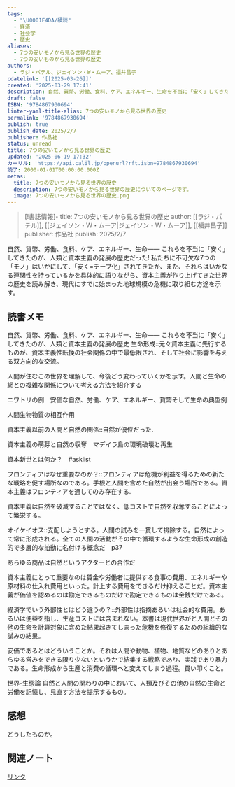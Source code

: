 ```yaml
---
tags:
  - "\U0001F4DA/積読"
  - 経済
  - 社会学
  - 歴史
aliases:
  - 7つの安いモノから見る世界の歴史
  - 7つの安いものから見る世界の歴史
authors:
  - ラジ・パテル、ジェイソン・W・ムーア、福井昌子
cdatelink: '[[2025-03-26]]'
created: '2025-03-29 17:41'
description: 自然、貨幣、労働、食料、ケア、エネルギー、生命を不当に「安く」してきた資本主義の歴史
draft: false
ISBN: '9784867930694'
linter-yaml-title-alias: 7つの安いモノから見る世界の歴史
permalink: '9784867930694'
publish: true
publish_date: 2025/2/7
publisher: 作品社
status: unread
title: 7つの安いモノから見る世界の歴史
updated: '2025-06-19 17:32'
カーリル: 'https://api.calil.jp/openurl?rft.isbn=9784867930694'
読了: 2000-01-01T00:00:00.000Z
metas:
  title: 7つの安いモノから見る世界の歴史
  description: 7つの安いモノから見る世界の歴史についてのページです。
  image: 7つの安いモノから見る世界の歴史.png
---
```

>[!書誌情報]-
>title: 7つの安いモノから見る世界の歴史
>author: [[ラジ・パテル]], [[ジェイソン・Ｗ・ムーア|ジェイソン・Ｗ・ムーア]], [[福井昌子]]
>publisher: 作品社
>publish: 2025/2/7

自然、貨幣、労働、食料、ケア、エネルギー、生命―― これらを不当に「安く」してきたのが、人類と資本主義の発展の歴史だった!  私たちに不可欠な7つの「モノ」はいかにして、「安く=チープ化」されてきたか、また、それらはいかなる連関性を持っているかを具体的に語りながら、資本主義が作り上げてきた世界の歴史を読み解き、現代にすでに始まった地球規模の危機に取り組む方途を示す。

## 読書メモ
自然、貨幣、労働、食料、ケア、エネルギー、生命―― これらを不当に「安く」してきたのが、人類と資本主義の発展の歴史
生命形成::元々資本主義に先行するものが、資本主義性転換の社会関係の中で最低限され、そして社会に影響を与える双方向的な交流。
<!--SR:!2025-03-28,1,210-->
人間が住むこの世界を理解して、今後どう変わっていくかを示す。人間と生命の網との複雑な関係について考える方法を紹介する

ニワトリの例　安価な自然、労働、ケア、エネルギー、貨幣そして生命の典型例

人間生物物質の相互作用

資本主義以前の人間と自然の関係::自然が優位だった.
<!--SR:!2025-03-28,1,228-->

資本主義の萌芽と自然の収奪　マデイラ島の環境破壊と再生

資本新世とは何か？　#asklist 

フロンティアはなぜ重要なのか？::フロンティアは危機が利益を得るための新たな戦略を促す場所なのである。手根と人間を含めた自然が出会う場所である。資本主義はフロンティアを通してのみ存在する.
<!--SR:!2025-04-17,1,208-->

資本主義は自然を破滅することではなく、低コストで自然を収奪することによって繁栄する。

オイケイオス::支配しようとする。人間の試みを一貫して排除する。自然によって常に形成される。全ての人間の活動がその中で循環するような生命形成の創造的で多層的な拍動に名付ける概念だ　p37
<!--SR:!2025-04-17,1,208-->

あらゆる商品は自然というアクターとの合作だ

資本主義にとって重要なのは賃金や労働者に提供する食事の費用、エネルギーや原材料の仕入れ費用といった。計上する費用をできるだけ抑えることだ。資本主義が価値を認めるのは勘定できるものだけで勘定できるものは金銭だけである。

経済学でいう外部性とはどう違うの？::外部性は指摘あるいは社会的な費用。あるいは便益を指し、生産コストには含まれない。本書は現代世界がと人間とその他の生命を計算対象に含めた結果起きてしまった危機を修復するための組織的な試みの結果。
<!--SR:!2025-03-28,1,228-->

安価であるとはどういうことか。それは人間や動物、植物、地質などのありとあらゆる営みをできる限り少ないというかで結集する戦略であり、実践であり暴力である。生命形成から生産と消費の循環へと変えてしまう過程。買い叩くこと。

世界-生態論
自然と人間の関わりの中において、人類及びその他の自然の生命と労働を記憶し、見直す方法を提示するもの。

## 感想
どうしたものか。

## 関連ノート

<a href="https://asadaame5121.net/9784867930694" class="u-url">リンク</a>
